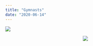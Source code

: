 ```yaml
---
title: "Gymnasts"
date: "2020-06-14"
---
```


![](https://aryanaut.files.wordpress.com/2019/11/gynists.jpeg?w=1024)

<p align="center">
<span class="image fit"><img src="https://aryanaut.files.wordpress.com/2019/11/gynists.jpeg?w=1024"/></span>
</p>
